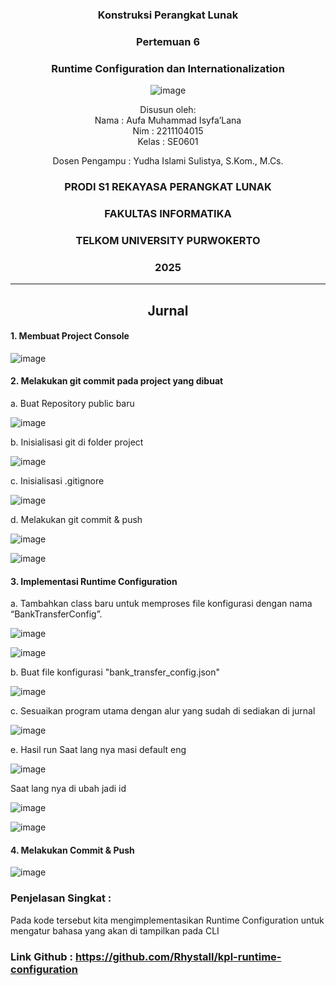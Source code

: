 <div align="center">

### Konstruksi Perangkat Lunak

### Pertemuan 6
### Runtime Configuration dan Internationalization

![image](https://github.com/user-attachments/assets/2948daec-1e7a-4765-8f23-df638a387c87)

Disusun oleh:  
Nama : Aufa Muhammad Isyfa’Lana  
Nim : 2211104015  
Kelas : SE0601

Dosen Pengampu : 
Yudha Islami Sulistya, S.Kom., M.Cs. 

### PRODI S1 REKAYASA PERANGKAT LUNAK  
### FAKULTAS INFORMATIKA  
### TELKOM UNIVERSITY PURWOKERTO  
### 2025

</div>

---
<div align="center">

## Jurnal

</div>

#### 1. Membuat Project Console 

![image](https://github.com/user-attachments/assets/386a7726-68b1-4789-9440-90d5ce2e8b51)

#### 2. Melakukan git commit pada project yang dibuat
a. Buat Repository public baru 

![image](https://github.com/user-attachments/assets/5c8362a0-3980-47cf-9409-c6d31287a1af)

b. Inisialisasi git di folder project

![image](https://github.com/user-attachments/assets/dae39675-fd10-42f6-a066-018c80ae0256)

c. Inisialisasi .gitignore

![image](https://github.com/user-attachments/assets/aba34a5c-cb2f-4237-a530-1ec5d07b0290)

d. Melakukan git commit & push 

![image](https://github.com/user-attachments/assets/08c1a6ce-78cd-418f-a466-4955c7b8234d)

![image](https://github.com/user-attachments/assets/23bb92e7-aec7-4c45-94cd-ce3d21c8a171)

#### 3. Implementasi Runtime Configuration
a. Tambahkan class baru untuk memproses file konfigurasi dengan nama “BankTransferConfig”.

![image](https://github.com/user-attachments/assets/cf303774-e076-4e09-886a-20ba0e8fe773)

![image](https://github.com/user-attachments/assets/29151738-58b2-4973-b460-68eaf6d8a215)

b. Buat file konfigurasi "bank_transfer_config.json"

![image](https://github.com/user-attachments/assets/50c7c4ac-e32e-4538-837c-595131bc5fd8)

c. Sesuaikan program utama dengan alur yang sudah di sediakan di jurnal

![image](https://github.com/user-attachments/assets/60097a5d-1a47-4be3-9ac4-63b82fd80793)

e. Hasil run 
Saat lang nya masi default eng

![image](https://github.com/user-attachments/assets/2651b025-d8e2-4eb2-83d2-5fe94fea1f7e)

Saat lang nya di ubah jadi id

![image](https://github.com/user-attachments/assets/f101870b-4f84-40af-b438-077b99e648da)

![image](https://github.com/user-attachments/assets/ec4eda06-2676-4d61-bac0-de90e1c0c12e)

#### 4. Melakukan Commit & Push 

![image](https://github.com/user-attachments/assets/64b9ee44-f965-44c4-822f-d20667ad5aea)


### Penjelasan Singkat :
Pada kode tersebut kita mengimplementasikan Runtime Configuration untuk mengatur bahasa yang akan di tampilkan pada CLI 
### Link Github : https://github.com/Rhystall/kpl-runtime-configuration

